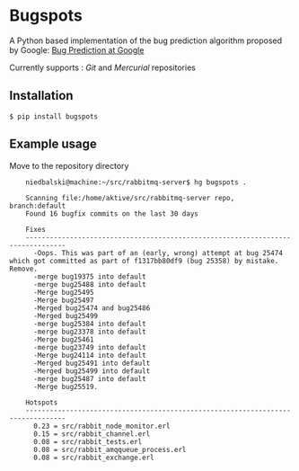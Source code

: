 # Bugspots

A Python based implementation of the bug prediction algorithm proposed by Google: 
[Bug Prediction at Google](http://google-engtools.blogspot.com/2011/12/bug-prediction-at-google.html)

Currently supports : *Git* and *Mercurial* repositories

## Installation
```
$ pip install bugspots
```

## Example usage

Move to the repository directory 

```
    niedbalski@machine:~/src/rabbitmq-server$ hg bugspots .

    Scanning file:/home/aktive/src/rabbitmq-server repo, branch:default
    Found 16 bugfix commits on the last 30 days

    Fixes
    --------------------------------------------------------------------------------
      -Oops. This was part of an (early, wrong) attempt at bug 25474 which got committed as part of f1317bb80df9 (bug 25358) by mistake. Remove.
      -merge bug19375 into default
      -merge bug25488 into default
      -Merge bug25495
      -Merge bug25497
      -Merged bug25474 and bug25486
      -Merged bug25499
      -merge bug25384 into default
      -merge bug23378 into default
      -Merge bug25461
      -merge bug23749 into default
      -Merge bug24114 into default
      -Merged bug25491 into default
      -Merged bug25499 into default
      -merge bug25487 into default
      -Merge bug25519.

    Hotspots
    --------------------------------------------------------------------------------
      0.23 = src/rabbit_node_monitor.erl
      0.15 = src/rabbit_channel.erl
      0.08 = src/rabbit_tests.erl
      0.08 = src/rabbit_amqqueue_process.erl
      0.08 = src/rabbit_exchange.erl
```
